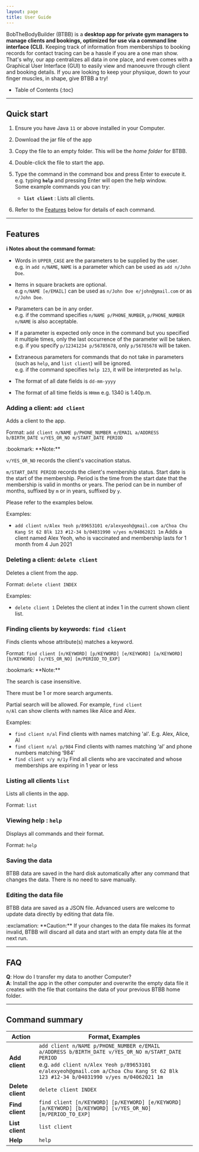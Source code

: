 ```yaml
---
layout: page
title: User Guide
---
```

BobTheBodyBuilder (BTBB) is a **desktop app for private gym managers to manage clients and bookings, optimized for use via a command line interface (CLI).** 
Keeping track of information from memberships to booking records for contact tracing can be a hassle if you are a one man show. 
That's why, our app centralizes all data in one place, and even comes with a Graphical User Interface (GUI) to easily view and manoeuvre through client and booking details.
If you are looking to keep your physique, down to your finger muscles, in shape, give BTBB a try!

* Table of Contents
{:toc}

--------------------------------------------------------------------------------------------------------------------

## Quick start

1. Ensure you have Java `11` or above installed in your Computer.

1. Download the jar file of the app

1. Copy the file to an empty folder. This will be the _home folder_ for BTBB.

1. Double-click the file to start the app.

1. Type the command in the command box and press Enter to execute it. e.g. typing **`help`** and pressing Enter will open the help window.<br>
   Some example commands you can try:

   * **`list client`** : Lists all clients.

1. Refer to the [Features](#features) below for details of each command.

--------------------------------------------------------------------------------------------------------------------

## Features

<div markdown="block" class="alert alert-info">

**:information_source: Notes about the command format:**<br>

* Words in `UPPER_CASE` are the parameters to be supplied by the user.<br>
  e.g. in `add n/NAME`, `NAME` is a parameter which can be used as `add n/John Doe`.

* Items in square brackets are optional.<br>
  e.g `n/NAME [e/EMAIL]` can be used as `n/John Doe e/john@gmail.com` or as `n/John Doe`.

* Parameters can be in any order.<br>
  e.g. if the command specifies `n/NAME p/PHONE_NUMBER`, `p/PHONE_NUMBER n/NAME` is also acceptable.

* If a parameter is expected only once in the command but you specified it multiple times, only the last occurrence of the parameter will be taken.<br>
  e.g. if you specify `p/12341234 p/56785678`, only `p/56785678` will be taken.

* Extraneous parameters for commands that do not take in parameters (such as `help`, and `list client`) will be ignored.<br>
  e.g. if the command specifies `help 123`, it will be interpreted as `help`.
  
* The format of all date fields is `dd-mm-yyyy`

* The format of all time fields is `HHmm`
  e.g. 1340 is 1.40p.m.

</div>

### Adding a client: `add client`

Adds a client to the app.

Format: `add client n/NAME p/PHONE_NUMBER e/EMAIL a/ADDRESS b/BIRTH_DATE v/YES_OR_NO m/START_DATE PERIOD`

<div markdown="span" class="alert alert-primary">:bookmark: **Note:**

<code>v/YES_OR_NO</code> records the client's vaccination status.

<code>m/START_DATE PERIOD</code> records the client's membership status. 
Start date is the start of the membership. 
Period is the time from the start date that the membership is valid in months or years. 
The period can be in number of months, suffixed by `m` or in years, suffixed by `y`.

Please refer to the examples below.
</div>

Examples:
* `add client n/Alex Yeoh p/89653101 e/alexyeoh@gmail.com a/Choa Chu Kang St 62 Blk 123 #12-34 b/04031990 v/yes m/04062021 1m` Adds a client named Alex Yeoh, who is vaccinated and membership lasts for 1 month from 4 Jun 2021

### Deleting a client: `delete client`

Deletes a client from the app.

Format: `delete client INDEX`

Examples:
* `delete client 1` Deletes the client at index 1 in the current shown client list.

### Finding clients by keywords: `find client`

Finds clients whose attribute(s) matches a keyword.

Format: `find client [n/KEYWORD] [p/KEYWORD] [e/KEYWORD] [a/KEYWORD] [b/KEYWORD] [v/YES_OR_NO] [m/PERIOD_TO_EXP]`

<div markdown="span" class="alert alert-primary">:bookmark: **Note:**

The search is case insensitive.

There must be 1 or more search arguments.

Partial search will be allowed. For example, <code>find client n/Al</code> can show clients with names like Alice and Alex.

</div>

Examples:
* `find client n/al` Find clients with names matching 'al'. E.g. Alex, Alice, Al
* `find client n/al p/984` Find clients with names matching ‘al’ and phone numbers matching ‘984’
* `find client v/y m/1y` Find all clients who are vaccinated and whose memberships are expiring in 1 year or less

### Listing all clients `list`

Lists all clients in the app.

Format: `list`

### Viewing help : `help`

Displays all commands and their format.

Format: `help`

### Saving the data

BTBB data are saved in the hard disk automatically after any command that changes the data. There is no need to save manually.

### Editing the data file

BTBB data are saved as a JSON file. Advanced users are welcome to update data directly by editing that data file.

<div markdown="span" class="alert alert-warning">:exclamation: **Caution:**
If your changes to the data file makes its format invalid, BTBB will discard all data and start with an empty data file at the next run.
</div>

--------------------------------------------------------------------------------------------------------------------

## FAQ

**Q**: How do I transfer my data to another Computer?<br>
**A**: Install the app in the other computer and overwrite the empty data file it creates with the file that contains the data of your previous BTBB home folder.

--------------------------------------------------------------------------------------------------------------------

## Command summary

Action | Format, Examples
--------|------------------
**Add client** | `add client n/NAME p/PHONE_NUMBER e/EMAIL a/ADDRESS b/BIRTH_DATE v/YES_OR_NO m/START_DATE PERIOD` <br> e.g. `add client n/Alex Yeoh p/89653101 e/alexyeoh@gmail.com a/Choa Chu Kang St 62 Blk 123 #12-34 b/04031990 v/yes m/04062021 1m`
**Delete client** | `delete client INDEX`
**Find client** | `find client [n/KEYWORD] [p/KEYWORD] [e/KEYWORD] [a/KEYWORD] [b/KEYWORD] [v/YES_OR_NO] [m/PERIOD_TO_EXP]`
**List client** | `list client`
**Help** | `help`
